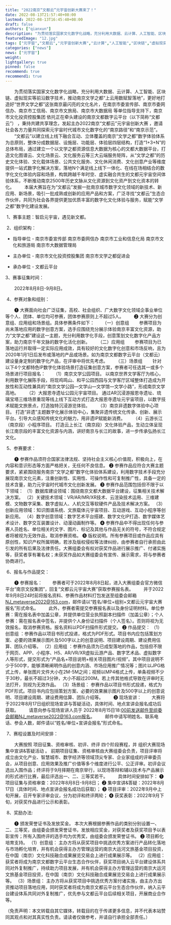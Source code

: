 ```yaml
---
title: "2022南京“文都云”元宇宙创新大赛来了！"
date: 2022-08-13T21:57:40+08:00
lastmod: 2022-08-13T16:45:40+08:00
draft: false
authors: ["qianxun"]
description: "为贯彻落实国家文化数字化战略，充分利用大数据、云计算、人工智能、区块链、虚拟现实等前沿数字技术，推动南京文学之都“上云用数赋智落地”，更好地打造好“世界文学之都”这张南京最闪亮的文化名片，在南京市委宣传部、南京市委网信办、南京市工信局、南京市文旅局、南京市大数据局 等单位指导支持下，南京市文化投资控股集团 依托正在牵头建设的南京文都数字云平台（以下简称“文都云”） ，秉持共建共享理念，发起主办2022南京“文都云”元宇宙创新大赛 ，邀请社会各方力量共同探索元宇宙时代城市文化数字化的“南京路径”和“南京示范”。"
featuredImage: "12.jpg"
tags: ["元宇宙","文都云","元宇宙创新大赛","云计算","人工智能","区块链","虚拟现实"]
categories: ["news"]
news: ["元宇宙"]
weight: 
lightgallery: true
pinned: false
recommend: true
recommend1: true
---
```


　　为贯彻落实国家文化数字化战略，充分利用大数据、云计算、人工智能、区块链、虚拟现实等前沿数字技术，推动南京文学之都“上云用数赋智落地”，更好地打造好“世界文学之都”这张南京最闪亮的文化名片，在南京市委宣传部、南京市委网信办、南京市工信局、南京市文旅局、南京市大数据局 等单位指导支持下，南京市文化投资控股集团 依托正在牵头建设的南京文都数字云平台（以下简称“文都云”） ，秉持共建共享理念，发起主办2022南京“文都云”元宇宙创新大赛 ，邀请社会各方力量共同探索元宇宙时代城市文化数字化的“南京路径”和“南京示范”。
　　“文都云”以建立线上线下融合互动、立体覆盖的南京“文学之都”数字体验体系为总原则，整体分成数据层、设施层、功能层、体验层四层结构，打造“1+3+N”的总体布局，通过建立一个以文学之都资源信息大数据为核心的文都大数据平台，打造文化图谱云、文化场景云、文化服务云等三大云端服务矩阵，从“文学之都”的历史文化体验、文化载体场景、公共文化服务、文化休闲消费、文化创意产业等维度提供一站式数字化解决方案，落地N个满足线上线下一体化、在线在场相结合的数字化文化体验内容和场景，构筑跨越千年时空、虚实融合共生的文都元宇宙空间体验体系，不断推动南京2500年历史文脉从文化资源到文化资产到文化资本的转化。
　　本届大赛旨在为“文都云”发掘一批南京城市数字文化领域的新技术、新应用、新场景，吸引一批成熟或创新的应用产品和方案，广泛寻找“文都云”生态合作伙伴，共同为社会各界提供更加优质丰富的数字化文化体验与服务，赋能“文学之都”数字化建设发展。

​        1、赛事主题：智启元宇宙，遇见新文都。

​        2、组织架构：

  - 指导单位 - 南京市委宣传部 南京市委网信办 南京市工业和信息化局 南京市文化和旅游局 南京市大数据管理局

  - 主办单位 - 南京市文化投资控股集团 南京市文学之都促进会

  - 承办单位 - 文都云平台

  3、赛事征集时间：

　　2022年8月8日-9月8日。

​       4、参赛对象和组别：

　　❶ 大赛面向社会广泛征集，高校、社会组织、广大数字文化领域企事业单位等个人、团体、单位均可参赛，团体参赛原则上不超过5人。
　　❷ 大赛分为创意组、应用组和场景组。具体参赛条件如下：
　　（一）创意组
　　参赛项目为尚未落地应用的数字创意方案，选手应围绕充分展示体验南京丰富文化资源，助力“文学之都”建设这一主题，充分利用数字化手段，创意策划文化数字化产品方案，助力南京千年文脉的数字化活化创新。
　　（二）应用组
　　参赛项目为已落地运行并取得一定实际应用成效，具有较好的文化数字化创意和市场反响，且为2020年1月1日后发布或落地的产品或场景。如为南京文都数字云平台（文都云）建设量身定制的数字化产品，在评审中将优先考虑。
　　（三）场景组
　　针对以下4个文都特色IP数字化体验场景打造征集创意方案，参赛者可任选其一或多个场景进行项目报名：
　　（1）南京文学公园项目。 以南京世界文学客厅为核心，利用数字化展陈手段，将现鸡鸣山、和平公园西园与文学客厅区域整体打造成为开放性和互动性兼具的“南京文学公园—文学山—文学馆—文学小路”，形成南京文学高地。
　　（2）大报恩寺遗址公园元宇宙项目。 通过AR沉浸游报恩寺遗址、琉璃宝塔三维场景重现等线上线下互动方式打造大报恩寺遗址元宇宙项目，以数字技术赋能文旅景点，打造独特沉浸游览体验。
　　（3）南京非遗数字体验中心项目。 打造“非遗”主题数字化展示体验中心，集聚非遗传统文化传承、创新、展示平台。引导大众感知传统文化的魅力，用非遗IP赋能新消费。
　　（4）云游长江（南京段）小程序项目。 打造云上长江（南京段）文化体验产品，生动立体呈现长江南京段的丰富文化资源与内涵，讲好南京与长江的故事，进一步传承弘扬长江文化。

​        5、参赛要求：

　　❶ 参赛作品须符合国家法律法规、坚持社会主义核心价值观，积极向上，在内容和意识形态等方面严格把关，无任何不良信息。 ❷ 参赛作品应符合大赛主题要求，紧紧围绕服务南京“文学之都”数字化体验体系建设，利用数字技术手段充分展现南京文化元素，注重创新性、实用性、可操作性和可复制推广性，具备一定的技术含量，助力元宇宙时代城市文化创新发展。 ❸ 参赛作品范围包括但不限于以下领域： （1）数据库建设领域：围绕南京文都大数据平台建设，征集相关技术解决方案。 （2）关键技术领域：VR/AR/MR/XR技术、云渲染技术运用、三维建模、文物数字采集、数字虚拟人、人机交互等软硬件产品及技术解决方案。 （3）创新应用领域：知识图谱系统、文旅载体元宇宙项目、互动游戏、互动小程序等创新应用。 （4）数字创意领域：数字艺术平台搭建、数字文化IP打造、数字媒体艺术设计、数字交互装置设计、动漫动画制作等。 ❹ 参赛作品中不得出现任何与参赛人员姓名、单位相关的文字、图片、标记及其他与作品无关的符号，不符合规定者将被视为无效作品，取消参赛资格。 ❺ 版权说明。所有参赛项目或作品应具有原创性，知识产权所属明确，若涉及版权侵权等法律纠纷，由参赛者自行承担由此引发的所有后果及法律责任。大赛组委会有权对获奖作品进行展示推广、付诸实施等，获奖者享有署名权；未获奖作品如大赛组委会有宣传、展示需求，将与参赛者协商进行。

​      6、报名与作品提交：

　　❶ 参赛报名：
　　参赛者可于2022年8月8日起，进入大赛组委会官方微信平台“南京文投集团”，回复“文都云元宇宙大赛”获取参赛报名表。
　　并于2022年9月8日24时前将报名资料、参赛作品材料打包发送至组委会邮箱 NJ_metaverse2022@163.com，邮件请以“姓名/单位+组别+文都云元宇宙大赛报名”形式命名。
　　此外，参赛者需提交参赛报名表以及身份证明材料。单位参赛：需在报名表中加盖公章，并提供单位营业执照副本扫描件（加盖公章）；个人参赛：需在报名表中签名，并提供个人身份证扫描件（个人签名）。否则将视为无效报名，取消参赛资格。报名资料以PDF扫描件形式提交。 ❷ 作品提交： （1）创意组 ：参赛作品以项目书形式投递，格式为PDF形式。项目书内应包括策划方案、必要的效果展示图片及500字以上的创意说明、项目建设周期、建设费用估算、团队介绍等。 （2）应用组 ：参赛作品须为已成型落地的作品，包括但不限于网页、APP、小程序、H5、AR/VR/XR虚拟云游产品、数字艺术品、虚拟数字人等形式，提交形式为“产品名+项目说明+相关项目图片/视频”。其中项目说明不少于500字，能够清晰阐明作品的创意内涵、市场应用推广情况等；图片以JPG格式上传，单张图片文件大小在2M-5M之间；视频以MP4格式上传，单条视频不少于30秒，最长不超过3分钟，大小不超过200M。若上传其他格式导致在评审时无法打开，则视为无效作品。 （3）场景组： 参赛作品以项目书形式投递，格式为PDF形式。项目书内应包括策划方案、必要的效果展示图片及500字以上的创意说明、项目建设周期、建设费用估算、团队介绍等。
　　❸ 现场宣讲：
　　大赛将于2022年8月17日组织现场宣讲与答疑活动，具体时间、地点宣讲会报名成功后获取。
　　请意向参与现场宣讲人员于 2022年8月15日18:00前发送邮件至组委会邮箱NJ_metaverse2022@163.com报名。
　　邮件中请写明姓名、联系电话、参会人数，邮件请以“姓名/单位+宣讲会报名”形式命名。

​       7、赛程设置及时间安排：

　　大赛按照 项目征集、资格审核、初评、终评 四个阶段赛程，并 组织大赛现场集中宣讲&答疑活动 。 前期项目征集、资格审核由大赛组委会负责，项目评审将成立由文化产业、智慧城市、数字经济等领域顶尖专家、企业家组成的评审委员会，从项目创意、应用效果及推广价值等多个维度进行公平、公正评审。初评会议选出入围作品；终评将于9月择期在南京举行，以现场答辩和辅以技术与产品展示的形式进行比赛，最后评选出一、二、三等奖若干。
　　具体时间安排如下： ❶ 项目征集与资格审查：2022年8月8日-9月8日； ❷ 集中宣讲&答疑：2022年8月17日（具体时间、地点宣讲会报名成功后获取）； ❸ 项目评审：2022年9月中上旬开展，召开专家评审会议，分为初评和终评两轮； ❹ 获奖表彰：2022年9月下旬，对获奖作品进行公示和表彰。

​       8、奖励办法:

　　❶ 颁发荣誉证书及发放奖金。 本次大赛根据参赛作品的类别分别设置一、二、三等奖，由组委会颁发荣誉证书，发放相应奖金，对获奖者及获奖项目予以表彰宣传；所有入围终评的选手均为优秀奖，由组委会颁发荣誉证书。 ❷ 项目孵化培育支持。 （1）创意组： 主办方将从获奖项目中挑选优秀方案进行产品转化落地与市场孵化培育，并有机会获得主办方管理运营的南京大运河文旅基金项目投资，在中国（南京）文化科技融合成果展览交易会上进行成果展示等。 （2）应用组： 获奖者将成为南京文都数字云平台生态合作伙伴，获奖项目纳入云平台建设体系共同对外复制推广，持续助力项目发展，并有机会获得主办方管理运营的南京大运河文旅基金项目投资，在中国（南京）文化科技融合成果展览交易会上进行成果展示等。 （3）场景组： 主办方将从获奖项目中挑选优秀方案付诸实施，由主办方出资推动项目落地应用，同时获奖者将成为南京文都云平台生态合作伙伴，纳入云平台建设体系共同对外复制推广，优先参与文都云平台后续相关项目，开展商业合作等。
　

（免责声明：本文转载自其它媒体，转载目的在于传递更多信息，并不代表本站赞同其观点和对其真实性负责。请读者仅做参考，并请自行承担全部责任。）